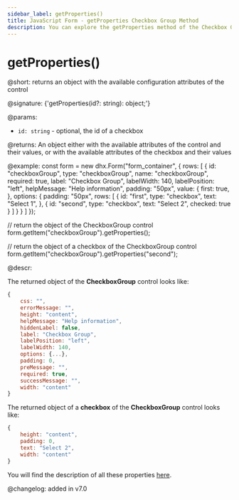```yaml
---
sidebar_label: getProperties()
title: JavaScript Form - getProperties Checkbox Group Method 
description: You can explore the getProperties method of the Checkbox Group control of Form in the documentation of the DHTMLX JavaScript UI library. Browse developer guides and API reference, try out code examples and live demos, and download a free 30-day evaluation version of DHTMLX Suite.
---
```


# getProperties()

@short: returns an object with the available configuration attributes of the control

@signature: {'getProperties(id?: string): object;'}

@params:
- `id: string` - optional, the id of a checkbox

@returns:
An object either with the available attributes of the control and their values, or with the available attributes of the checkbox and their values

@example:
const form = new dhx.Form("form_container", { 
    rows: [
        {
            id: "checkboxGroup",
            type: "checkboxGroup",
            name: "checkboxGroup",
            required: true,
            label: "Checkbox Group",
            labelWidth: 140,
            labelPosition: "left",
            helpMessage: "Help information",
            padding: "50px",
            value: {
                first: true,
            },
            options: {
                padding: "50px",
                rows: [
                    {
                        id: "first",
                        type: "checkbox",
                        text: "Select 1",
                    },
                    {
                        id: "second",
                        type: "checkbox",
                        text: "Select 2",
                        checked: true
                    }
                ]
            }
        }
     ]
});

// return the object of the CheckboxGroup control 
form.getItem("checkboxGroup").getProperties();

// return the object of a checkbox of the CheckboxGroup control 
form.getItem("checkboxGroup").getProperties("second");

@descr:

The returned object of the **CheckboxGroup** control looks like:

~~~js
{
    css: "",
    errorMessage: "",
    height: "content",
    helpMessage: "Help information",
    hiddenLabel: false,
    label: "Checkbox Group",
    labelPosition: "left",
    labelWidth: 140,
    options: {...},
    padding: 0,
    preMessage: "",
    required: true,
    successMessage: "",
    width: "content"
}
~~~

The returned object of a **checkbox** of the **CheckboxGroup** control looks like:

~~~js
{
    height: "content",
    padding: 0,
    text: "Select 2",
    width: "content"
}
~~~

You will find the description of all these properties [here](form/api/checkbox_group/api_checkboxgroup_properties.md).

@changelog: added in v7.0
